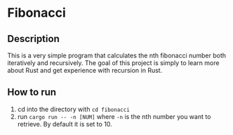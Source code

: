 # Fibonacci

## Description

This is a very simple program that calculates the nth fibonacci number both iteratively and recursively. The goal of this project is simply to learn more about Rust and get experience with recursion in Rust.

## How to run

1. cd into the directory with `cd fibonacci`
2. run `cargo run -- -n [NUM]` where `-n` is the nth number you want to retrieve. By default it is set to 10.